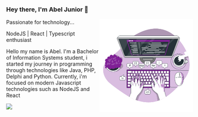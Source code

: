 ### Hey there, I'm Abel Junior 👋

<a href="https://storyset.com/programming" title="Illustration by Freepik Storyset">
  <img align="right" src="./assets/code.svg" alt="code your life" width=50% height=50% />
</a>

Passionate for technology...

NodeJS | React | Typescript enthusiast

<p align="left"> 
  Hello my name is Abel. I'm a Bachelor of Information Systems student, i started my journey in programming through technologies like Java, PHP, Delphi and Python. Currently, i'm focused on modern Javascript technologies such as NodeJS and React<br>
</p>

<img src="https://img.shields.io/badge/-GMAIL-red?style=for-the-badge&logo=Gmail&logoColor=white&link=mailto:rodrigoalvesbrasileiro@gmail.com"/></a>

</p>
